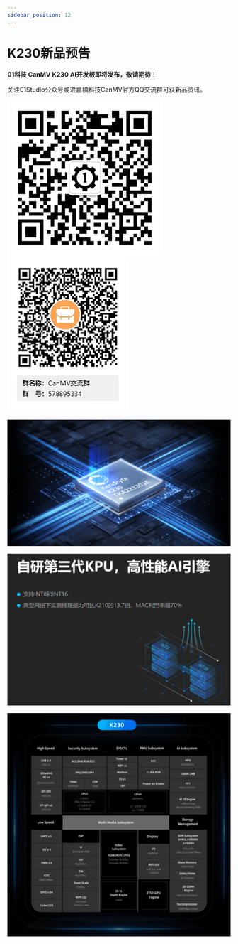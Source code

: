```yaml
---
sidebar_position: 12
---
```


# K230新品预告

**01科技 CanMV K230 AI开发板即将发布，敬请期待！**

关注01Studio公众号或进嘉楠科技CanMV官方QQ交流群可获新品资讯。

![preview](./img/preview/qrcode.jpg)   ![preview](./img/preview/qq.png)

![preview](./img/preview/k230.png)

![preview](./img/preview/preview1.png)

![preview](./img/preview/preview2.png)